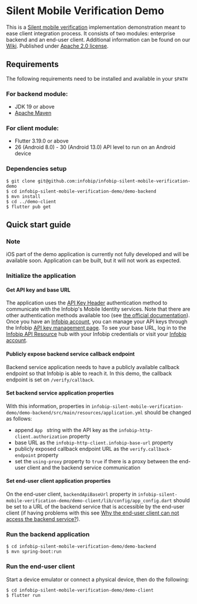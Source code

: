 # Silent Mobile Verification Demo

This is a [Silent mobile verification](https://www.infobip.com/docs/mobile-identity/services/#silent) implementation demonstration meant to ease client integration process. It consists of two modules: enterprise backend and an end-user client. Additional information can be found on our <a href="https://github.com/infobip/infobip-silent-mobile-verification-demo/wiki" target="_blank">Wiki</a>.
Published under [Apache 2.0 license](LICENSE).

## Requirements
The following requirements need to be installed and available in your `$PATH`

### For backend module:
* JDK 19 or above
* [Apache Maven](https://maven.apache.org/download.cgi)

### For client module:
* Flutter 3.19.0 or above
* 26 (Android 8.0) - 30 (Android 13.0) API level to run on an Android device

### Dependencies setup

    $ git clone git@github.com:infobip/infobip-silent-mobile-verification-demo
    $ cd infobip-silent-mobile-verification-demo/demo-backend
    $ mvn install
    $ cd ../demo-client
    $ flutter pub get

## Quick start guide

### Note
iOS part of the demo application is currently not fully developed and will be available soon. Application can be built, but it will not work as expected.

### Initialize the application
#### Get API key and base URL
The application uses the [API Key Header](https://www.infobip.com/docs/essentials/api-authentication#api-key-header) authentication method to communicate with the Infobip's Mobile Identity services. Note that there are other authentication methods available too (see [the official documentation](https://www.infobip.com/docs/essentials/api-authentication)).
Once you have an [Infobip account](https://www.infobip.com/signup), you can manage your API keys through the Infobip [API key management page](https://portal.infobip.com/settings/accounts/api-keys).
To see your base URL, log in to the [Infobip API Resource](https://www.infobip.com/docs/api) hub with your Infobip credentials or visit your [Infobip account](https://portal.infobip.com/homepage/).

#### Publicly expose backend service callback endpoint
Backend service application needs to have a publicly available callback endpoint so that Infobip is able to reach it. In this demo, the callback endpoint is set on `/verify/callback`.

#### Set backend service application properties
With this information, properties in `infobip-silent-mobile-verification-demo/demo-backend/src/main/resources/application.yml` should be changed as follows:
* append `App ` string with the API key as the `infobip-http-client.authorization` property
* base URL as the `infobip-http-client.infobip-base-url` property
* publicly exposed callback endpoint URL as the `verify.callback-endpoint` property
* set the `using-proxy` property to `true` if there is a proxy between the end-user client and the backend service communication

#### Set end-user client application properties
On the end-user client, `backendApiBaseUrl` property in `infobip-silent-mobile-verification-demo/demo-client/lib/config/app_config.dart` should be set to a URL of the backend service that is accessible by the end-user client (if having problems with this see <a href="https://github.com/infobip/infobip-silent-mobile-verification-demo/wiki/Why-the-end-user-client-can-not-access-the-backend-service%3F" target="_blank">Why the end-user client can not access the backend service?</a>).

### Run the backend application

    $ cd infobip-silent-mobile-verification-demo/demo-backend
    $ mvn spring-boot:run

### Run the end-user client

Start a device emulator or connect a physical device, then do the following:

    $ cd infobip-silent-mobile-verification-demo/demo-client
    $ flutter run